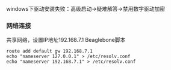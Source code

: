 windows下驱动安装失败：高级启动→疑难解答→禁用数字驱动加密
### 网络连接
共享网络，设置IP地址192.168.7.1
Beaglebone脚本
```shell
route add default gw 192.168.7.1
echo "nameserver 127.0.0.1" > /etc/resolv.conf
echo "nameserver 192.168.7.1" > /etc/resolv.conf
```